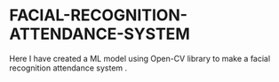 # FACIAL-RECOGNITION-ATTENDANCE-SYSTEM
Here I have created a ML model using Open-CV library to make a facial recognition attendance system .
